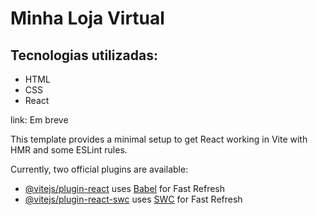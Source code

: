 # Minha Loja Virtual

<h2>Tecnologias utilizadas:</h2>
<ul>
 <li>HTML</li>
 <li>CSS</li>
 <li>React</li>
</ul>

link: <a>Em breve</a>

This template provides a minimal setup to get React working in Vite with HMR and some ESLint rules.

Currently, two official plugins are available:

- [@vitejs/plugin-react](https://github.com/vitejs/vite-plugin-react/blob/main/packages/plugin-react/README.md) uses [Babel](https://babeljs.io/) for Fast Refresh
- [@vitejs/plugin-react-swc](https://github.com/vitejs/vite-plugin-react-swc) uses [SWC](https://swc.rs/) for Fast Refresh
